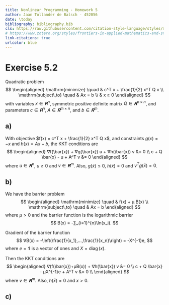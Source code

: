 ```yaml
---
title: Nonlinear Programming - Homework 5
author: Jaan Tollander de Balsch - 452056
date: \today
bibliography: bibliography.bib
cls: https://raw.githubusercontent.com/citation-style-language/styles/master/harvard-anglia-ruskin-university.csl
# https://www.zotero.org/styles/frontiers-in-applied-mathematics-and-statistics
link-citations: true
urlcolor: blue
---
```

# Exercise 5.2
Quadratic problem
$$
\begin{aligned}
\mathrm{minimize} \quad & c^T x + \frac{1}{2} x^T Q x \\
\mathrm{subject\,to} \quad & Ax = b \\
& x ≥ 0
\end{aligned}
$$
with variables $x∈𝐑^n$, symmetric positive definite matrix $Q∈𝐑^{n×n}$, and parameters $c∈𝐑^n$, $A∈𝐑^{m×n}$, and $b∈𝐑^m$.


## a)
With objective $f(x) = c^T x + \frac{1}{2} x^T Q x$, and constraints $g(x)=-x$ and $h(x) = Ax - b$, the KKT conditions are
$$
\begin{aligned}
∇f(\bar{x}) + ∇g(\bar{x}) u + ∇h(\bar{x}) v &= 0 \\
c + Q \bar{x} - u + A^T v &= 0 
\end{aligned}
$$
where $u∈𝐑^n$, $u≥0$ and $v∈𝐑^m$. Also, $g(\bar{x})≤0$, $h(\bar{x})=0$ and $v^T g(\bar{x})=0$.

## b)
We have the barrier problem
$$
\begin{aligned}
\mathrm{minimize} \quad & f(x) + μ B(x) \\
\mathrm{subject\,to} \quad & Ax = b
\end{aligned}
$$
where $μ>0$ and the barrier function is the logarithmic barrier
$$
B(x) = -∑_{i=1}^{n}\ln(x_i).
$$

Gradient of the barrier function
$$
∇B(x) = -\left(\frac{1}{x_1},...,\frac{1}{x_n}\right) = -X^{-1}e,
$$
where $e=𝟏$ is a vector of ones and $X=\operatorname{diag}(x)$.

Then the KKT conditions are
$$
\begin{aligned}
∇(f(\bar{x})+μB(x)) + ∇h(\bar{x}) v &= 0 \\
c + Q \bar{x} - μX^{-1}e + A^T v &= 0 \\
\end{aligned}
$$
where $v∈𝐑^m$. Also, $h(\bar{x})=0$ and $x>0$.


## c)



<!-- # References -->
